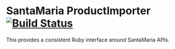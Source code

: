 # SantaMaria ProductImporter [![Build Status](https://travis-ci.org/madetech/santa_maria-product_importer.svg?branch=master)](https://travis-ci.org/madetech/santa_maria-product_importer)

This provides a consistent Ruby interface around SantaMaria APIs.
